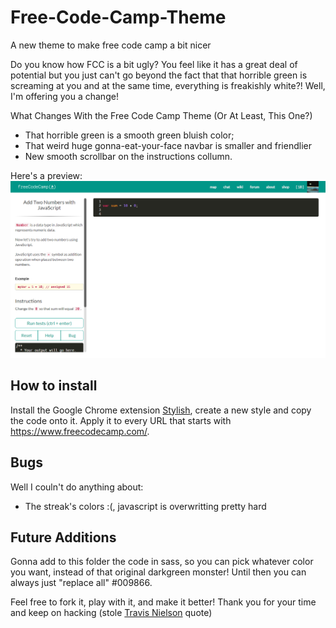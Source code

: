 # Free-Code-Camp-Theme
A new theme to make free code camp a bit nicer

Do you know how FCC is a bit ugly? You feel like it has a great deal of potential but you just can't go beyond the fact that that horrible green is screaming at you and at the same time, everything is freakishly white?! Well, I'm offering you a change!

What Changes With the Free Code Camp Theme (Or At Least, This One?)

* That horrible green is a smooth green bluish color;
* That weird huge gonna-eat-your-face navbar is smaller and friendlier
* New smooth scrollbar on the instructions collumn.

Here's a preview:
![Theme Preview](https://raw.githubusercontent.com/stklauz/Free-Code-Camp-Theme/master/after.png)

## How to install
Install the Google Chrome extension [Stylish](https://chrome.google.com/webstore/detail/stylish/fjnbnpbmkenffdnngjfgmeleoegfcffe?hl=en "Stylish on Chrome Store"), create a new style and copy the code onto it. 
Apply it to every URL that starts with <https://www.freecodecamp.com/>. 

## Bugs
Well I couln't do anything about:

* The streak's colors :(, javascript is overwritting pretty hard


## Future Additions

Gonna add to this folder the code in sass, so you can pick whatever color you want, instead of that original darkgreen monster!
Until then you can always just "replace all" #009866.


Feel free to fork it, play with it, and make it better!
Thank you for your time and keep on hacking (stole [Travis Nielson](https://www.youtube.com/user/DevTipsForDesigners "Travis Nielson Youtube Channel") quote)
